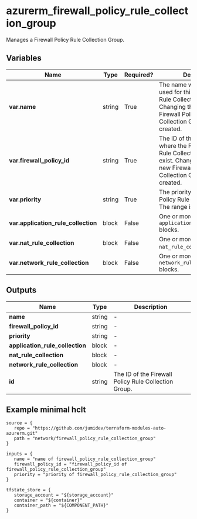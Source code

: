 # azurerm_firewall_policy_rule_collection_group

Manages a Firewall Policy Rule Collection Group.

## Variables

| Name | Type | Required? |  Description |
| ---- | ---- | --------- |  ----------- |
| **var.name** | string | True | The name which should be used for this Firewall Policy Rule Collection Group. Changing this forces a new Firewall Policy Rule Collection Group to be created. | 
| **var.firewall_policy_id** | string | True | The ID of the Firewall Policy where the Firewall Policy Rule Collection Group should exist. Changing this forces a new Firewall Policy Rule Collection Group to be created. | 
| **var.priority** | string | True | The priority of the Firewall Policy Rule Collection Group. The range is 100-65000. | 
| **var.application_rule_collection** | block | False | One or more `application_rule_collection` blocks. | 
| **var.nat_rule_collection** | block | False | One or more `nat_rule_collection` blocks. | 
| **var.network_rule_collection** | block | False | One or more `network_rule_collection` blocks. | 



## Outputs

| Name | Type | Description |
| ---- | ---- | --------- | 
| **name** | string  | - | 
| **firewall_policy_id** | string  | - | 
| **priority** | string  | - | 
| **application_rule_collection** | block  | - | 
| **nat_rule_collection** | block  | - | 
| **network_rule_collection** | block  | - | 
| **id** | string  | The ID of the Firewall Policy Rule Collection Group. | 

## Example minimal hclt

```hcl
source = {
   repo = "https://github.com/jumidev/terraform-modules-auto-azurerm.git" 
   path = "network/firewall_policy_rule_collection_group" 
}

inputs = {
   name = "name of firewall_policy_rule_collection_group" 
   firewall_policy_id = "firewall_policy_id of firewall_policy_rule_collection_group" 
   priority = "priority of firewall_policy_rule_collection_group" 
}

tfstate_store = {
   storage_account = "${storage_account}" 
   container = "${container}" 
   container_path = "${COMPONENT_PATH}" 
}


```